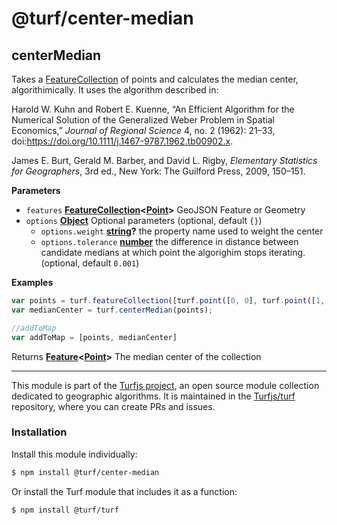 # @turf/center-median

<!-- Generated by documentation.js. Update this documentation by updating the source code. -->

## centerMedian

Takes a [FeatureCollection](http://geojson.org/geojson-spec.html#feature-collection-objects) of points and calculates the median center,
algorithimically. It uses the algorithm described in:

Harold W. Kuhn and Robert E. Kuenne, “An Efficient Algorithm for the
Numerical Solution of the Generalized Weber Problem in Spatial
Economics,” _Journal of Regional Science_ 4, no. 2 (1962): 21–33,
doi:<https://doi.org/10.1111/j.1467-9787.1962.tb00902.x>.

James E. Burt, Gerald M. Barber, and David L. Rigby, _Elementary
Statistics for Geographers_, 3rd ed., New York: The Guilford
Press, 2009, 150–151.

**Parameters**

-   `features` **[FeatureCollection](http://geojson.org/geojson-spec.html#feature-collection-objects)&lt;[Point](http://geojson.org/geojson-spec.html#point)>** GeoJSON Feature or Geometry
-   `options` **[Object](https://developer.mozilla.org/en-US/docs/Web/JavaScript/Reference/Global_Objects/Object)** Optional parameters (optional, default `{}`)
    -   `options.weight` **[string](https://developer.mozilla.org/en-US/docs/Web/JavaScript/Reference/Global_Objects/String)?** the property name used to weight the center
    -   `options.tolerance` **[number](https://developer.mozilla.org/en-US/docs/Web/JavaScript/Reference/Global_Objects/Number)** the difference in distance between candidate medians at which point the algorighim stops iterating. (optional, default `0.001`)

**Examples**

```javascript
var points = turf.featureCollection([turf.point([0, 0], turf.point([1, 0]), turf.point([0, 1]), turf.point([5, 8])]);
var medianCenter = turf.centerMedian(points);

//addToMap
var addToMap = [points, medianCenter]
```

Returns **[Feature](http://geojson.org/geojson-spec.html#feature-objects)&lt;[Point](http://geojson.org/geojson-spec.html#point)>** The median center of the collection

<!-- This file is automatically generated. Please don't edit it directly:
if you find an error, edit the source file (likely index.js), and re-run
./scripts/generate-readmes in the turf project. -->

---

This module is part of the [Turfjs project](http://turfjs.org/), an open source
module collection dedicated to geographic algorithms. It is maintained in the
[Turfjs/turf](https://github.com/Turfjs/turf) repository, where you can create
PRs and issues.

### Installation

Install this module individually:

```sh
$ npm install @turf/center-median
```

Or install the Turf module that includes it as a function:

```sh
$ npm install @turf/turf
```
